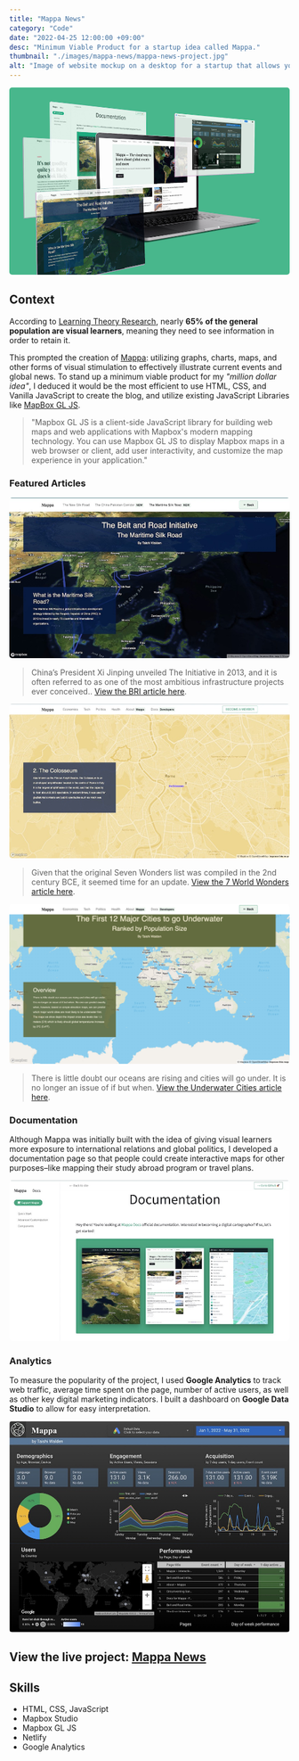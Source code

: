 ```yaml
---
title: "Mappa News"
category: "Code"
date: "2022-04-25 12:00:00 +09:00"
desc: "Minimum Viable Product for a startup idea called Mappa."
thumbnail: "./images/mappa-news/mappa-news-project.jpg"
alt: "Image of website mockup on a desktop for a startup that allows you to view global events on a map."
---
```


<img src="./images/mappa-news/mappa-news-project.jpg"
     alt="Image of website mockup on a desktop for a startup that allows you to view global events on a map."
     style="border-radius: 5px;" />

## Context

According to [Learning Theory Research](https://papers.ssrn.com/sol3/papers.cfm?abstract_id=587201), nearly **65% of the general population are visual learners**, meaning they need to see information in order to retain it.

This prompted the creation of [Mappa](https://mappanews.netlify.app/about): utilizing graphs, charts, maps, and other forms of visual stimulation to effectively illustrate current events and global news. To stand up a minimum viable product for my _"million dollar idea"_, I deduced it would be the most efficient to use HTML, CSS, and Vanilla JavaScript to create the blog, and utilize existing JavaScript Libraries like [MapBox GL JS](https://docs.mapbox.com/mapbox-gl-js/guides/).

> "Mapbox GL JS is a client-side JavaScript library for building web maps and web applications with Mapbox's modern mapping technology. You can use Mapbox GL JS to display Mapbox maps in a web browser or client, add user interactivity, and customize the map experience in your application."

### Featured Articles

<img src="./images/mappa-news/mappa-bri.jpg"
     alt="Screenshot of a Mappa news article describing the Belt and Road Initiative with an interactive map."
     style="border-radius: 5px;" />

> China’s President Xi Jinping unveiled The Initiative in 2013, and it is often referred to as one of the most ambitious infrastructure projects ever conceived.. [View the BRI article here](https://mappanews.netlify.app/belt-and-road-initiative).

<img src="./images/mappa-news/mappa-seven-world-wonders.jpg"
     alt="Screenshot of a Mappa news article showcasing the 7 world wonders on an interactive map."
     style="border-radius: 5px;" />

> Given that the original Seven Wonders list was compiled in the 2nd century BCE, it seemed time for an update. [View the 7 World Wonders article here](https://mappanews.netlify.app/seven-world-wonders).

<img src="./images/mappa-news/underwater-cities.jpg"
     alt="Screenshot of a Mappa news article depicting the first 12 major cities to go underwater due to climate change on an interactive map."
     style="border-radius: 5px;" />

> There is little doubt our oceans are rising and cities will go under. It is no longer an issue of if but when. [View the Underwater Cities article here](https://mappanews.netlify.app/underwater-cities).

### Documentation

Although Mappa was initially built with the idea of giving visual learners more exposure to international relations and global politics, I developed a documentation page so that people could create interactive maps for other purposes–like mapping their study abroad program or travel plans.

<img src="./images/mappa-news/mappa-docs-1.jpg"
     alt="Screenshot of the Documentation section I created for Mappa, allowing users to create these maps themselves."
     style="border-radius: 5px;" />

### Analytics

To measure the popularity of the project, I used **Google Analytics** to track web traffic, average time spent on the page, number of active users, as well as other key digital marketing indicators. I built a dashboard on **Google Data Studio** to allow for easy interpretation.

<img src="./images/mappa-news/mappa-analytics.jpg"
     alt="Image of a data analytics dashboard containing digital marketing insights about Mappa News."
     style="border-radius: 5px;" />

## View the live project: [Mappa News](https://mappanews.netlify.app/)

## Skills

- HTML, CSS, JavaScript
- Mapbox Studio
- Mapbox GL JS
- Netlify
- Google Analytics
